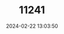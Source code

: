 ---
title: "11241"
category: "Hamiota perovalis"
draft: false
date: 2024-02-22 13:03:50
languages:
  English: ["Orangenacre Mucket"]
---